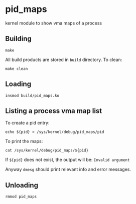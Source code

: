 # pid_maps
kernel module to show vma maps of a process

## Building
`make`

All build products are stored in `build` directory. To clean:

`make clean`

## Loading
`insmod build/pid_maps.ko`

## Listing a process vma map list
To create a pid entry:

`echo ${pid} > /sys/kernel/debug/pid_maps/pid`

To print the maps:

`cat /sys/kernel/debug/pid_maps/${pid}`

If `${pid}` does not exist, the output will be: `Invalid argument`

Anyway `dmesg` should print relevant info and error messages.

## Unloading
`rmmod pid_maps`

